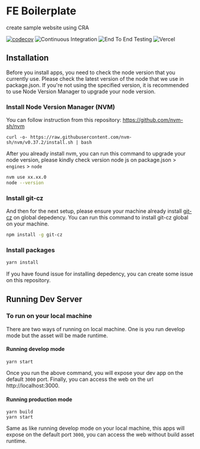 # FE Boilerplate
create sample website using CRA

[![codecov](https://codecov.io/gh/irfanandriansyah1997/fe-boilerplate/branch/main/graph/badge.svg?token=1dWBCzGUSo)](https://codecov.io/gh/irfanandriansyah1997/fe-boilerplate)
![Continuous Integration](https://github.com/irfanandriansyah1997/fe-boilerplate/actions/workflows/ci.yml/badge.svg?branch=main)
![End To End Testing](https://github.com/irfanandriansyah1997/fe-boilerplate/actions/workflows/e2e.yml/badge.svg?branch=main)
![Vercel](https://vercelbadge.vercel.app/api/irfanandriansyah1997/fe-boilerplate)

## Installation

Before you install apps, you need to check the node version that you currently use. Please check the latest version of the node that we use in package.json. If you're not using the specified version, it is recommended to use Node Version Manager to upgrade your node version.

### Install Node Version Manager (NVM)

You can follow instruction from this repository: https://github.com/nvm-sh/nvm

```
curl -o- https://raw.githubusercontent.com/nvm-sh/nvm/v0.37.2/install.sh | bash
```

After you already install nvm, you can run this command to upgrade your node version, please kindly check version node js on package.json > `engines` > `node`

```sh
nvm use xx.xx.0
node --version
```

### Install git-cz

And then for the next setup, please ensure your machine already install [git-cz](https://www.npmjs.com/package/git-cz) on global depedency. You can run this command to install git-cz global on your machine.

```sh
npm install -g git-cz
```

### Install packages

```sh
yarn install
```

If you have found issue for installing depedency, you can create some issue on this repository.

## Running Dev Server

### To run on your local machine

There are two ways of running on local machine. One is you run develop mode but the asset will be made runtime.

#### Running develop mode

```
yarn start
```

Once you run the above command, you will expose your dev app on the default `3000` port. Finally, you can access the web on the url http://localhost:3000.

#### Running production mode

```
yarn build
yarn start
```

Same as like running develop mode on your local machine, this apps will expose on the default port `3000`, you can access the web without build asset runtime.
